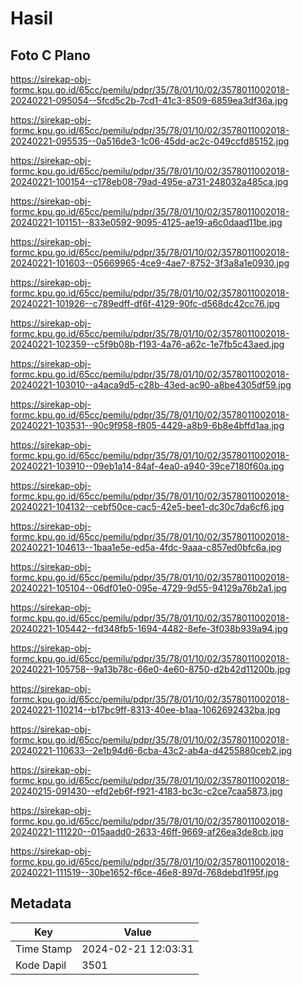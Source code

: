 # Hasil

## Foto C Plano

https://sirekap-obj-formc.kpu.go.id/65cc/pemilu/pdpr/35/78/01/10/02/3578011002018-20240221-095054--5fcd5c2b-7cd1-41c3-8509-6859ea3df36a.jpg

https://sirekap-obj-formc.kpu.go.id/65cc/pemilu/pdpr/35/78/01/10/02/3578011002018-20240221-095535--0a516de3-1c06-45dd-ac2c-049ccfd85152.jpg

https://sirekap-obj-formc.kpu.go.id/65cc/pemilu/pdpr/35/78/01/10/02/3578011002018-20240221-100154--c178eb08-79ad-495e-a731-248032a485ca.jpg

https://sirekap-obj-formc.kpu.go.id/65cc/pemilu/pdpr/35/78/01/10/02/3578011002018-20240221-101151--833e0592-9095-4125-ae19-a6c0daad11be.jpg

https://sirekap-obj-formc.kpu.go.id/65cc/pemilu/pdpr/35/78/01/10/02/3578011002018-20240221-101603--05669965-4ce9-4ae7-8752-3f3a8a1e0930.jpg

https://sirekap-obj-formc.kpu.go.id/65cc/pemilu/pdpr/35/78/01/10/02/3578011002018-20240221-101926--c789edff-df6f-4129-90fc-d568dc42cc76.jpg

https://sirekap-obj-formc.kpu.go.id/65cc/pemilu/pdpr/35/78/01/10/02/3578011002018-20240221-102359--c5f9b08b-f193-4a76-a62c-1e7fb5c43aed.jpg

https://sirekap-obj-formc.kpu.go.id/65cc/pemilu/pdpr/35/78/01/10/02/3578011002018-20240221-103010--a4aca9d5-c28b-43ed-ac90-a8be4305df59.jpg

https://sirekap-obj-formc.kpu.go.id/65cc/pemilu/pdpr/35/78/01/10/02/3578011002018-20240221-103531--90c9f958-f805-4429-a8b9-6b8e4bffd1aa.jpg

https://sirekap-obj-formc.kpu.go.id/65cc/pemilu/pdpr/35/78/01/10/02/3578011002018-20240221-103910--09eb1a14-84af-4ea0-a940-39ce7180f60a.jpg

https://sirekap-obj-formc.kpu.go.id/65cc/pemilu/pdpr/35/78/01/10/02/3578011002018-20240221-104132--cebf50ce-cac5-42e5-bee1-dc30c7da6cf6.jpg

https://sirekap-obj-formc.kpu.go.id/65cc/pemilu/pdpr/35/78/01/10/02/3578011002018-20240221-104613--1baa1e5e-ed5a-4fdc-9aaa-c857ed0bfc6a.jpg

https://sirekap-obj-formc.kpu.go.id/65cc/pemilu/pdpr/35/78/01/10/02/3578011002018-20240221-105104--06df01e0-095e-4729-9d55-94129a76b2a1.jpg

https://sirekap-obj-formc.kpu.go.id/65cc/pemilu/pdpr/35/78/01/10/02/3578011002018-20240221-105442--fd348fb5-1694-4482-8efe-3f038b939a94.jpg

https://sirekap-obj-formc.kpu.go.id/65cc/pemilu/pdpr/35/78/01/10/02/3578011002018-20240221-105758--9a13b78c-66e0-4e60-8750-d2b42d11200b.jpg

https://sirekap-obj-formc.kpu.go.id/65cc/pemilu/pdpr/35/78/01/10/02/3578011002018-20240221-110214--b17bc9ff-8313-40ee-b1aa-1062692432ba.jpg

https://sirekap-obj-formc.kpu.go.id/65cc/pemilu/pdpr/35/78/01/10/02/3578011002018-20240221-110633--2e1b94d6-6cba-43c2-ab4a-d4255880ceb2.jpg

https://sirekap-obj-formc.kpu.go.id/65cc/pemilu/pdpr/35/78/01/10/02/3578011002018-20240215-091430--efd2eb6f-f921-4183-bc3c-c2ce7caa5873.jpg

https://sirekap-obj-formc.kpu.go.id/65cc/pemilu/pdpr/35/78/01/10/02/3578011002018-20240221-111220--015aadd0-2633-46ff-9669-af26ea3de8cb.jpg

https://sirekap-obj-formc.kpu.go.id/65cc/pemilu/pdpr/35/78/01/10/02/3578011002018-20240221-111519--30be1652-f6ce-46e8-897d-768debd1f95f.jpg


## Metadata

| Key        | Value               |
| ---------- | ------------------- |
| Time Stamp | 2024-02-21 12:03:31 |
| Kode Dapil | 3501                |



